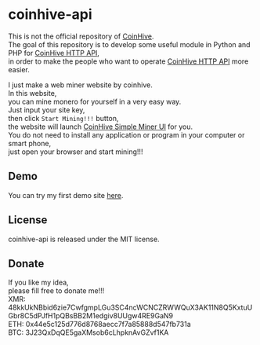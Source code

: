 # coinhive-api
This is not the official repository of [CoinHive][coinhive].  
The goal of this repository is to develop some useful module in Python and PHP for [CoinHive HTTP API][coinhive_http_api],  
in order to make the people who want to operate [CoinHive HTTP API][coinhive_http_api] more easier.  

I just make a web miner website by coinhive.  
In this website,  
you can mine monero for yourself in a very easy way.  
Just input your site key,  
then click `Start Mining!!!` button,  
the website will launch [CoinHive Simple Miner UI][coinhive_simple_miner_ui] for you.  
You do not need to install any application or program in your computer or smart phone,  
just open your browser and start mining!!!  

## Demo
You can try my first demo site [here][demo].

## License
coinhive-api is released under the MIT license.

## Donate
If you like my idea,  
please fill free to donate me!!!  
XMR: 48kkUkNBbid6zie7CwfgmpLGu3SC4ncWCNCZRWWQuX3AK11N8Q5KxtuUGbr8C5dPJfH1pQBsBB2M1edgiv8UUgw4RE9GaN9  
ETH: 0x44e5c125d776d8768aecc7f7a85888d547fb731a  
BTC: 3J23QxDqQE5gaXMsob6cLhpknAvGZvf1KA

[coinhive]: https://cnhv.co/4e8n
[coinhive_http_api]: https://cnhv.co/4hvt
[coinhive_simple_miner_ui]: https://cnhv.co/4hwv
[demo]: https://cnhv.co/4hsw
